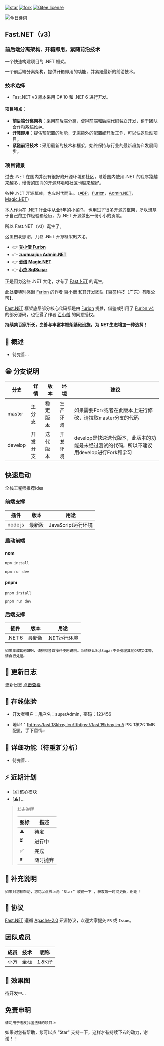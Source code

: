 [![star](https://gitee.com/Net-18K/Fast.NET/badge/star.svg?theme=dark)](https://gitee.com/Net-18K/Fast.NET/stargazers)
[![fork](https://gitee.com/Net-18K/Fast.NET/badge/fork.svg?theme=dark)](https://gitee.com/Net-18K/Fast.NET/members)
[![Gitee license](https://img.shields.io/badge/license-Apache2-yellow)](https://gitee.com/Net-18K/fast.net/blob/master/LICENSE)

![今日诗词](https://v2.jinrishici.com/one.svg?font-size=20&spacing=2&color=Chocolate)

## Fast.NET（v3）

### 前后端分离架构，开箱即用，紧随前沿技术

一个快速构建项目的 .NET 框架。

一个前后端分离架构，提供开箱即用的功能，并紧跟最新的前沿技术。

### 技术选择

- Fast.NET v3 版本采用 C# 10 和 .NET 6 进行开发。

#### 项目特点：

- **前后端分离架构**：采用前后端分离，使得前端和后端代码独立开发，便于团队合作和系统维护。
- **开箱即用**：提供预配置的功能，无需额外的配置或开发工作，可以快速启动项目。
- **紧随前沿技术**：采用最新的技术和框架，始终保持与行业的最新趋势和发展同步。

### 项目背景

过去 .NET 在国内并没有很好的开源环境和社区，随着国内使用 .NET 的程序猿越来越多，慢慢的国内的开源环境和社区也越来越好。

各种 .NET 开源框架，也应时代而生。（[ABP](https://github.com/abpframework/abp)，[Furion](https://gitee.com/dotnetchina/Furion)，[Admin.NET](https://gitee.com/zuohuaijun/Admin.NET)，[Magic.NET](https://gitee.com/zhengguojing/magic-net)）

本人作为在 .NET 行业中从业5年的小菜鸟，也用过了很多开源的框架，所以想基于自己的工作经验和经历，为 .NET 开源做出一份小小的贡献。

所以 Fast.NET（v3）诞生了。

这里由衷感谢，几位 .NET 开源框架的大佬。

- 👉 **[百小僧 Furion](https://gitee.com/dotnetchina/Furion)**
- 👉 **[zuohuaijun Admin.NET](https://gitee.com/zuohuaijun/Admin.NET)**
- 👉 **[蛋蛋 Magic.NET](https://gitee.com/zhengguojing/magic-net)**
- 👉 **[小杰 SqlSugar](https://gitee.com/dotnetchina/SqlSugar)**

正是因为这些 .NET 大佬，才有了 [Fast.NET](https://gitee.com/Net-18K/fast.net) 的诞生。

此处要特别感谢 [Furion](https://gitee.com/dotnetchina/Furion) 的作者 [百小僧](https://gitee.com/monksoul) 和其开发团队【百签科技（广东）有限公司】。

[Fast.NET](https://gitee.com/Net-18K/fast.net) 框架底层部分核心代码都是由 [Furion](https://gitee.com/dotnetchina/Furion) 提供，借鉴或引用了 [Furion v4](https://gitee.com/dotnetchina/Furion) 的部分源码，也征得了作者 [百小僧](https://gitee.com/monksoul) 的同意授权。

**持续集百家所长，完善与丰富本框架基础设施，为.NET生态增加一种选择！**

## 🍟 概述

* 待完善...

## 😁 分支说明
| 分支     | 详情    | 版本     | 环境    | 建议                                                                           |
| ------- | ------- | ------- | ------- | ----------------------------------------------------------------------------- |
| master  | 主分支   | 稳定版本 | 生产环境 | 如果需要Fork或者在此版本上进行修改，请拉取master分支的代码                           |
| develop | 开发分支 | 迭代版本 | 开发环境 | develop是快速迭代版本，此版本的功能是未经过测试的代码，所以不建议用develop进行Fork和学习 |

## 快速启动

全栈工程师推荐idea

### 前端支撑
| 插件     | 版本   | 用途                |
| ------- | ------ | ------------------ |
| node.js | 最新版  |  JavaScript运行环境 |

### 启动前端

#### npm

```
npm install
```
```
npm run dev
```

#### pnpm 

```
pnpm install
```
```
pnpm run dev
```

### 后端支撑
| 插件    | 版本  | 用途          |
| ------ | ----- | ------------ |
| .NET 6 | 最新版 |  .NET运行环境 |

`如果集成其他ORM，请参照各自操作使用说明。系统默认SqlSugar不会处理其他ORM实体等，请自行处理。`

## 🥞 更新日志

更新日志 [点击查看](https://gitee.com/Net-18K/fast.net/commits/master)

## 🍿 在线体验

- 开发者租户：用户名：superAdmin，密码：123456          

- 地址1：[https://fast.18kboy.icu/](https://fast.18kboy.icu/) PS: 1核2G 1MB 配置，手下留情~

## 🍖 详细功能（待重新分析）

- 待完善...

## ⚡ 近期计划

- [⏳] 核心模块
- [⚠️] ...

> 状态说明
>
> | 图标 | 描述     |
> | ---- | -------- |
> | ⚠️   | 待定     |
> | ⏳   | 进行中   |
> | ✅   | 完成     |
> | 💔   | 随时抛弃 |

## 🥦 补充说明

```
如果对您有帮助，您可以点右上角 “Star” 收藏一下 ，获取第一时间更新，谢谢！
```

## 🍻 协议

[Fast.NET](https://gitee.com/Net-18K/fast.net) 遵循 [Apache-2.0](https://gitee.com/Net-18K/fast.net/blob/master/LICENSE) 开源协议，欢迎大家提交 `PR` 或 `Issue`。

## 团队成员

| 成员 | 技术 | 昵称   | 
| --- | ---- | ----- | 
| 小方 | 全栈 | 1.8K仔 | 

## 🍎 效果图
待开发中...

## 免责申明
    请勿用于违反我国法律的项目上 

如果对您有帮助，您可以点 "Star" 支持一下，这样才有持续下去的动力，谢谢！！！